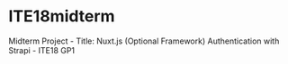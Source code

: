 # ITE18midterm
Midterm Project - Title: Nuxt.js (Optional Framework) Authentication with Strapi - ITE18 GP1
